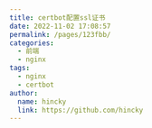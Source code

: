```yaml
---
title: certbot配置ssl证书
date: 2022-11-02 17:08:57
permalink: /pages/123fbb/
categories:
  - 前端
  - nginx
tags:
  - nginx
  - certbot
author: 
  name: hincky
  link: https://github.com/hincky
---
```


